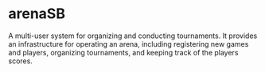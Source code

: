 # arenaSB
A multi-user system for organizing and conducting tournaments. It provides an infrastructure for operating an arena, including registering new games and players, organizing tournaments, and keeping track of the players scores. 
